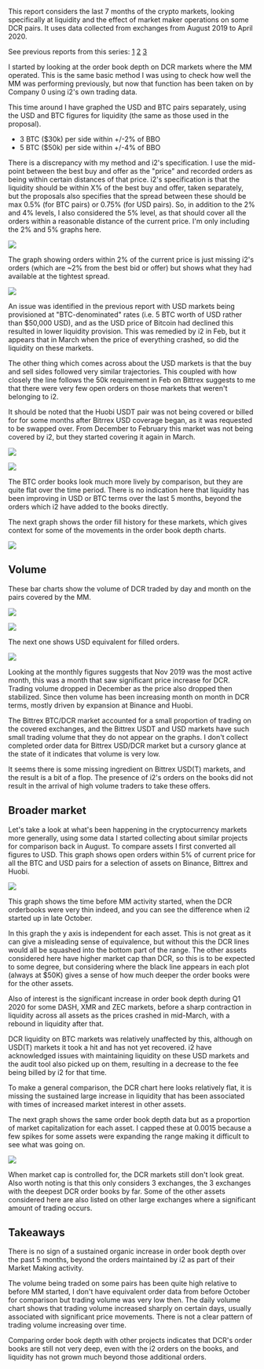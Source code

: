 This report considers the last 7 months of the crypto markets, looking specifically at liquidity and the effect of market maker operations on some DCR pairs. It uses data collected from exchanges from August 2019 to April 2020.

See previous reports from this series: [1](https://blockcommons.red/publication/orderbook-analysis/) [2](https://blockcommons.red/publication/mm-tracking-1/) [3](https://github.com/RichardRed0x/exchange-data/blob/master/mm-tracking2/market-making-update2.md)

I started by looking at the order book depth on DCR markets where the MM operated. This is the same basic method I was using to check how well the MM was performing previously, but now that function has been taken on by Company 0 using i2's own trading data.

This time around I have graphed the USD and BTC pairs separately, using the USD and BTC figures for liquidity (the same as those used in the proposal).

- 3 BTC ($30k) per side within +/-2% of BBO
- 5 BTC ($50k) per side within +/-4% of BBO

There is a discrepancy with my method and i2's specification. I use the mid-point between the best buy and offer as the "price" and recorded orders as being within certain distances of that price. i2's specification is that the liquidity should be within X% of the best buy and offer, taken separately, but the proposals also specifies that the spread between these should be max 0.5% (for BTC pairs) or 0.75% (for USD pairs). So, in addition to the 2% and 4% levels, I also considered the 5% level, as that should cover all the orders within a reasonable distance of the current price. I'm only including the 2% and 5% graphs here.

![](depth-usd-2.png)

The graph showing orders within 2% of the current price is just missing i2's orders (which are ~2% from the best bid or offer) but shows what they had available at the tightest spread. 

![](depth-usd-5.png)

An issue was identified in the previous report with USD markets being provisioned at "BTC-denominated" rates (i.e. 5 BTC worth of USD rather than $50,000 USD), and as the USD price of Bitcoin had declined this resulted in lower liquidity provision. This was remedied by i2 in Feb, but it appears that in March when the price of everything crashed, so did the liquidity on these markets. 

The other thing which comes across about the USD markets is that the buy and sell sides followed very similar trajectories. This coupled with how closely the line follows the 50k requirement in Feb on Bittrex suggests to me that there were very few open orders on those markets that weren't belonging to i2. 

It should be noted that the Huobi USDT pair was not being covered or billed for for some months after Bitrrex USD coverage began, as it was requested to be swapped over. From December to February this market was not being covered by i2, but they started covering it again in March.

![](depth-btc-2.png)

![](depth-btc-5.png)

The BTC order books look much more lively by comparison, but they are quite flat over the time period. There is no indication here that liquidity has been improving in USD or BTC terms over the last 5 months, beyond the orders which i2 have added to the books directly.

The next graph shows the order fill history for these markets, which gives context for some of the movements in the order book depth charts.

![](order-fill-history.png)

## Volume

These bar charts show the volume of DCR traded by day and month on the pairs covered by the MM.

![](DCR-volume.png)

![](DCR-volume-month.png)

The next one shows USD equivalent for filled orders.

![](USD-volume-month.png)

Looking at the monthly figures suggests that Nov 2019 was the most active month, this was a month that saw significant price increase for DCR. Trading volume dropped in December as the price also dropped then stabilized. Since then volume has been increasing month on month in DCR terms, mostly driven by expansion at Binance and Huobi.

The Bittrex BTC/DCR market accounted for a small proportion of trading on the covered exchanges, and the Bittrex USDT and USD markets have such small trading volume that they do not appear on the graphs. I don't collect completed order data for Bittrex USD/DCR market but a cursory glance at the state of it indicates that volume is very low.

It seems there is some missing ingredient on Bittrex USD(T) markets, and the result is a bit of a flop. The presence of i2's orders on the books did not result in the arrival of high volume traders to take these offers. 

## Broader market

Let's take a look at what's been happening in the cryptocurrency markets more generally, using some data I started collecting about similar projects for comparison back in August. To compare assets I first converted all figures to USD. This graph shows open orders within 5% of current price for all the BTC and USD pairs for a selection of assets on Binance, Bittrex and Huobi.

![](D:/Dropbox/GitHub/bc/content/publication/mm-phase1-wrapup/assets-liquidity-by-pair-5.png)

This graph shows the time before MM activity started, when the DCR orderbooks were very thin indeed, and you can see the difference when i2 started up in late October.

In this graph the y axis is independent for each asset. This is not great as it can give a misleading sense of equivalence, but without this the DCR lines would all be squashed into the bottom part of the range. The other assets considered here have higher market cap than DCR, so this is to be expected to some degree, but considering where the black line appears in each plot (always at $50K) gives a sense of how much deeper the order books were for the other assets.

Also of interest is the significant increase in order book depth during Q1 2020 for some DASH, XMR and ZEC markets, before a sharp contraction in liquidity across all assets as the prices crashed in mid-March, with a rebound in liquidity after that.

DCR liquidity on BTC markets was relatively unaffected by this, although on USD(T) markets it took a hit and has not yet recovered. i2 have acknowledged issues with maintaining liquidity on these USD markets and the audit tool also picked up on them, resulting in a decrease to the fee being billed by i2 for that time.

To make a general comparison, the DCR chart here looks relatively flat, it is missing the sustained large increase in liquidity that has been associated with times of increased market interest in other assets. 

The next graph shows the same order book depth data but as a proportion of market capitalization for each asset. I capped these at 0.0015 because a few spikes for some assets were expanding the range making it difficult to see what was going on. 

![](D:/Dropbox/GitHub/bc/content/publication/mm-phase1-wrapup/assets-liquidity-by-mcap-5.png)

When market cap is controlled for, the DCR markets still don't look great. Also worth noting is that this only considers 3 exchanges, the 3 exchanges with the deepest DCR order books by far. Some of the other assets considered here are also listed on other large exchanges where a significant amount of trading occurs.

## Takeaways

There is no sign of a sustained organic increase in order book depth over the past 5 months, beyond the orders maintained by i2 as part of their Market Making activity.

The volume being traded on some pairs has been quite high relative to before MM started, I don't have equivalent order data from before October for comparison but trading volume was very low then. The daily volume chart shows that trading volume increased sharply on certain days, usually associated with significant price movements. There is not a clear pattern of trading volume increasing over time.

Comparing order book depth with other projects indicates that DCR's order books are still not very deep, even with the i2 orders on the books, and liquidity has not grown much beyond those additional orders.